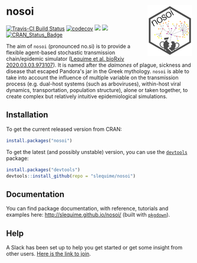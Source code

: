 nosoi <img src="man/figures/logo.png" align="right" alt="" width="120" />
===============
[![Travis-CI Build Status](https://api.travis-ci.org/slequime/nosoi.svg?branch=master)](https://travis-ci.org/slequime/nosoi)
[![codecov](https://codecov.io/gh/slequime/nosoi/branch/master/graph/badge.svg)](https://codecov.io/gh/slequime/nosoi)
[![](https://img.shields.io/badge/docs-vignettes-blue.svg)](http://slequime.github.io/nosoi/)
[![](https://img.shields.io/github/license/slequime/nosoi)](http://slequime.github.io/nosoi/)
[![CRAN\_Status\_Badge](https://www.r-pkg.org/badges/version/nosoi)](https://cran.r-project.org/package=nosoi)

The aim of `nosoi` (pronounced no.si) is to provide a flexible agent-based stochastic transmission chain/epidemic simulator ([Lequime et al. bioRxiv 2020.03.03.973107](https://www.biorxiv.org/content/10.1101/2020.03.03.973107v1)). It is named after the *daimones* of plague, sickness and disease that escaped Pandora's jar in the Greek mythology. `nosoi` is able to take into account the influence of multiple variable on the transmission process (e.g. dual-host systems (such as arboviruses), within-host viral dynamics, transportation, population structure), alone or taken together, to create complex but relatively intuitive epidemiological simulations.

## Installation
To get the current released version from CRAN:
```R
install.packages("nosoi")
```

To get the latest (and possibly unstable) version, you can use the [`devtools`](https://github.com/hadley/devtools) package:
```R
install.packages("devtools")
devtools::install_github(repo = "slequime/nosoi")
```

## Documentation

You can find package documentation, with reference, tutorials and examples here: http://slequime.github.io/nosoi/ (built with [`pkgdown`](https://github.com/hadley/pkgdown)).

## Help

A Slack has been set up to help you get started or get some insight from other users. [Here is the link to join](https://join.slack.com/t/nosoi/shared_invite/enQtOTUxMTc2MjA3NjY1LWQwOWM5Yzc1MTM1OTRkMmU5NDY2ZGQyYmRlMTE0YmVhMTNmYTg3MTljNWJkODFhMmI5NTZkOTI2YTI0YWE0YjQ).
